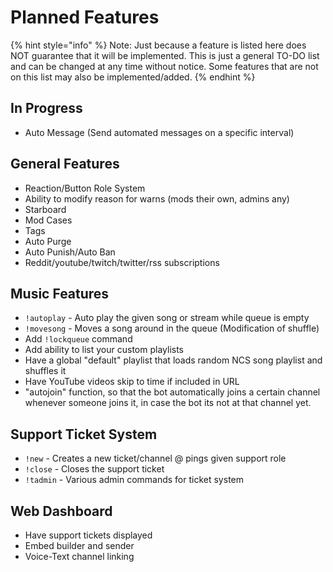 # Planned Features

{% hint style="info" %}
Note: Just because a feature is listed here does NOT guarantee that it will be implemented. This is just a general TO-DO list and can be changed at any time without notice. Some features that are not on this list may also be implemented/added.
{% endhint %}

## In Progress

* Auto Message \(Send automated messages on a specific interval\)

## General Features

* Reaction/Button Role System
* Ability to modify reason for warns \(mods their own, admins any\)
* Starboard
* Mod Cases
* Tags
* Auto Purge
* Auto Punish/Auto Ban
* Reddit/youtube/twitch/twitter/rss subscriptions

## Music Features

* `!autoplay` - Auto play the given song or stream while queue is empty
* `!movesong` - Moves a song around in the queue \(Modification of shuffle\)
* Add `!lockqueue` command
* Add ability to list your custom playlists
* Have a global "default" playlist that loads random NCS song playlist and shuffles it
* Have YouTube videos skip to time if included in URL
* "autojoin" function, so that the bot automatically joins a certain channel whenever someone joins it, in case the bot its not at that channel yet.

## Support Ticket System

* `!new` - Creates a new ticket/channel @ pings given support role
* `!close` - Closes the support ticket
* `!tadmin` - Various admin commands for ticket system

## Web Dashboard

* Have support tickets displayed
* Embed builder and sender
* Voice-Text channel linking

